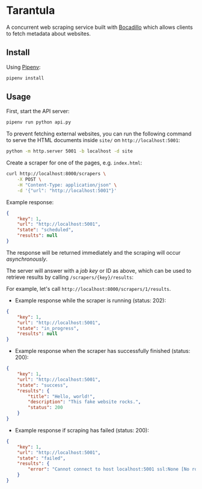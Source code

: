 # Tarantula

A concurrent web scraping service built with [Bocadillo] which allows clients to fetch metadata about websites.

[Bocadillo]: https://github.com/bocadilloproject/bocadillo

## Install

Using [Pipenv]:

```bash
pipenv install
```

## Usage

First, start the API server:

```bash
pipenv run python api.py
```

To prevent fetching external websites, you can run the following command to serve the HTML documents inside `site/` on `http://localhost:5001`:

```bash
python -m http.server 5001 -b localhost -d site
```

Create a scraper for one of the pages, e.g. `index.html`:

```bash
curl http://localhost:8000/scrapers \
    -X POST \
    -H "Content-Type: application/json" \
    -d '{"url": "http://localhost:5001"}'
```

Example response:

```json
{
    "key": 1,
    "url": "http://localhost:5001",
    "state": "scheduled",
    "results": null
}
```

The response will be returned immediately and the scraping will occur *asynchronously*.

The server will answer with a *job key* or ID as above, which can be used to retrieve results by calling `/scrapers/{key}/results`:

For example, let's call `http://localhost:8000/scrapers/1/results`.

- Example response while the scraper is running (status: 202):

```json
{
    "key": 1,
    "url": "http://localhost:5001",
    "state": "in_progress",
    "results": null
}
```

- Example response when the scraper has successfully finished (status: 200):

```json
{
    "key": 1,
    "url": "http://localhost:5001",
    "state": "success",
    "results": {
        "title": "Hello, world!",
        "description": "This fake website rocks.",
        "status": 200
    }
}
```

- Example response if scraping has failed (status: 200):

```json
{
    "key": 1,
    "url": "http://localhost:5001",
    "state": "failed",
    "results": {
        "error": "Cannot connect to host localhost:5001 ssl:None [No route to host]"
    }
}
```

[Pipenv]: https://pipenv.readthedocs.io
